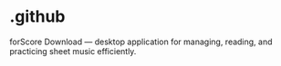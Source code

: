 # .github
forScore Download — desktop application for managing, reading, and practicing sheet music efficiently.
